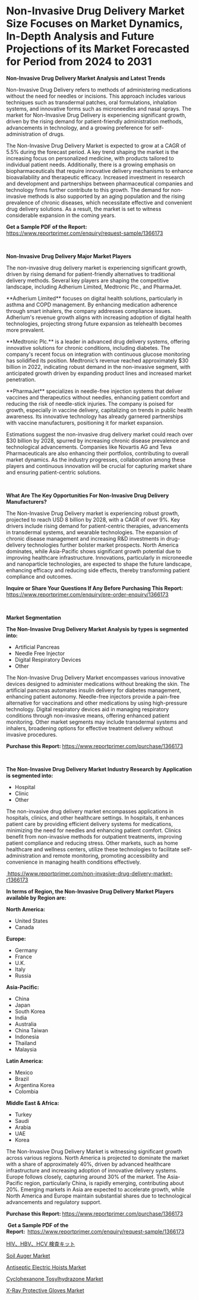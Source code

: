 <p><h1>Non-Invasive Drug Delivery Market Size Focuses on Market Dynamics, In-Depth Analysis and Future Projections of its Market Forecasted for Period from 2024 to 2031</h1></p><p><strong>Non-Invasive Drug Delivery Market Analysis and Latest Trends</strong></p>
<p><p>Non-Invasive Drug Delivery refers to methods of administering medications without the need for needles or incisions. This approach includes various techniques such as transdermal patches, oral formulations, inhalation systems, and innovative forms such as microneedles and nasal sprays. The market for Non-Invasive Drug Delivery is experiencing significant growth, driven by the rising demand for patient-friendly administration methods, advancements in technology, and a growing preference for self-administration of drugs.</p><p>The Non-Invasive Drug Delivery Market is expected to grow at a CAGR of 5.5% during the forecast period. A key trend shaping the market is the increasing focus on personalized medicine, with products tailored to individual patient needs. Additionally, there is a growing emphasis on biopharmaceuticals that require innovative delivery mechanisms to enhance bioavailability and therapeutic efficacy. Increased investment in research and development and partnerships between pharmaceutical companies and technology firms further contribute to this growth. The demand for non-invasive methods is also supported by an aging population and the rising prevalence of chronic diseases, which necessitate effective and convenient drug delivery solutions. As a result, the market is set to witness considerable expansion in the coming years.</p></p>
<p><strong>Get a Sample PDF of the Report:&nbsp;</strong> <a href="https://www.reportprimer.com/enquiry/request-sample/1366173">https://www.reportprimer.com/enquiry/request-sample/1366173</a></p>
<p>&nbsp;</p>
<p><strong>Non-Invasive Drug Delivery Major Market Players</strong></p>
<p><p>The non-invasive drug delivery market is experiencing significant growth, driven by rising demand for patient-friendly alternatives to traditional delivery methods. Several key players are shaping the competitive landscape, including Adherium Limited, Medtronic Plc., and PharmaJet.</p><p>**Adherium Limited** focuses on digital health solutions, particularly in asthma and COPD management. By enhancing medication adherence through smart inhalers, the company addresses compliance issues. Adherium's revenue growth aligns with increasing adoption of digital health technologies, projecting strong future expansion as telehealth becomes more prevalent.</p><p>**Medtronic Plc.** is a leader in advanced drug delivery systems, offering innovative solutions for chronic conditions, including diabetes. The company's recent focus on integration with continuous glucose monitoring has solidified its position. Medtronic’s revenue reached approximately $30 billion in 2022, indicating robust demand in the non-invasive segment, with anticipated growth driven by expanding product lines and increased market penetration.</p><p>**PharmaJet** specializes in needle-free injection systems that deliver vaccines and therapeutics without needles, enhancing patient comfort and reducing the risk of needle-stick injuries. The company is poised for growth, especially in vaccine delivery, capitalizing on trends in public health awareness. Its innovative technology has already garnered partnerships with vaccine manufacturers, positioning it for market expansion.</p><p>Estimations suggest the non-invasive drug delivery market could reach over $30 billion by 2028, spurred by increasing chronic disease prevalence and technological advancements. Companies like Novartis AG and Teva Pharmaceuticals are also enhancing their portfolios, contributing to overall market dynamics. As the industry progresses, collaboration among these players and continuous innovation will be crucial for capturing market share and ensuring patient-centric solutions.</p></p>
<p>&nbsp;</p>
<p><strong>What Are The Key Opportunities For Non-Invasive Drug Delivery Manufacturers?</strong></p>
<p><p>The Non-Invasive Drug Delivery market is experiencing robust growth, projected to reach USD 8 billion by 2028, with a CAGR of over 9%. Key drivers include rising demand for patient-centric therapies, advancements in transdermal systems, and wearable technologies. The expansion of chronic disease management and increasing R&D investments in drug-delivery technologies further bolster market prospects. North America dominates, while Asia-Pacific shows significant growth potential due to improving healthcare infrastructure. Innovations, particularly in microneedle and nanoparticle technologies, are expected to shape the future landscape, enhancing efficacy and reducing side effects, thereby transforming patient compliance and outcomes.</p></p>
<p><strong>Inquire or Share Your Questions If Any Before Purchasing This Report:</strong> <a href="https://www.reportprimer.com/enquiry/pre-order-enquiry/1366173">https://www.reportprimer.com/enquiry/pre-order-enquiry/1366173</a></p>
<p>&nbsp;</p>
<p><strong>Market Segmentation</strong></p>
<p><strong>The Non-Invasive Drug Delivery Market Analysis by types is segmented into:</strong></p>
<p><ul><li>Artificial Pancreas</li><li>Needle Free Injector</li><li>Digital Respiratory Devices</li><li>Other</li></ul></p>
<p><p>The Non-Invasive Drug Delivery Market encompasses various innovative devices designed to administer medications without breaking the skin. The artificial pancreas automates insulin delivery for diabetes management, enhancing patient autonomy. Needle-free injectors provide a pain-free alternative for vaccinations and other medications by using high-pressure technology. Digital respiratory devices aid in managing respiratory conditions through non-invasive means, offering enhanced patient monitoring. Other market segments may include transdermal systems and inhalers, broadening options for effective treatment delivery without invasive procedures.</p></p>
<p><strong>Purchase this Report:&nbsp;</strong><a href="https://www.reportprimer.com/purchase/1366173">https://www.reportprimer.com/purchase/1366173</a></p>
<p>&nbsp;</p>
<p><strong>The Non-Invasive Drug Delivery Market Industry Research by Application is segmented into:</strong></p>
<p><ul><li>Hospital</li><li>Clinic</li><li>Other</li></ul></p>
<p><p>The non-invasive drug delivery market encompasses applications in hospitals, clinics, and other healthcare settings. In hospitals, it enhances patient care by providing efficient delivery systems for medications, minimizing the need for needles and enhancing patient comfort. Clinics benefit from non-invasive methods for outpatient treatments, improving patient compliance and reducing stress. Other markets, such as home healthcare and wellness centers, utilize these technologies to facilitate self-administration and remote monitoring, promoting accessibility and convenience in managing health conditions effectively.</p></p>
<p><a href="https://www.reportprimer.com/non-invasive-drug-delivery-market-r1366173">&nbsp;https://www.reportprimer.com/non-invasive-drug-delivery-market-r1366173</a></p>
<p><strong>In terms of Region, the Non-Invasive Drug Delivery Market Players available by Region are:</strong></p>
<p>
    <p> <strong> North America: </strong>
        <ul>
            <li>United States</li>
            <li>Canada</li>
        </ul>
        </p> 
    <p> <strong> Europe: </strong>
        <ul>
            <li>Germany</li>
            <li>France</li>
            <li>U.K.</li>
            <li>Italy</li>
            <li>Russia</li>
        </ul>
        </p> 
    <p> <strong> Asia-Pacific: </strong>
        <ul>
            <li>China</li>
            <li>Japan</li>
            <li>South Korea</li>
            <li>India</li>
            <li>Australia</li>
            <li>China Taiwan</li>
            <li>Indonesia</li>
            <li>Thailand</li>
            <li>Malaysia</li>
        </ul>
        </p> 
    <p> <strong> Latin America: </strong>
        <ul>
            <li>Mexico</li>
            <li>Brazil</li>
            <li>Argentina Korea</li>
            <li>Colombia</li>
        </ul>
        </p> 
    <p> <strong> Middle East & Africa: </strong>
        <ul>
            <li>Turkey</li>
            <li>Saudi</li>
            <li>Arabia</li>
            <li>UAE</li>
            <li>Korea</li>
        </ul>
    </p>
    </p>
<p><p>The Non-Invasive Drug Delivery Market is witnessing significant growth across various regions. North America is projected to dominate the market with a share of approximately 40%, driven by advanced healthcare infrastructure and increasing adoption of innovative delivery systems. Europe follows closely, capturing around 30% of the market. The Asia-Pacific region, particularly China, is rapidly emerging, contributing about 20%. Emerging markets in Asia are expected to accelerate growth, while North America and Europe maintain substantial shares due to technological advancements and regulatory support.</p></p>
<p><strong>Purchase this Report: </strong><a href="https://www.reportprimer.com/purchase/1366173">https://www.reportprimer.com/purchase/1366173</a></p>
<p>&nbsp;<strong>Get a Sample PDF of the Report:&nbsp;&nbsp;</strong><a href="https://www.reportprimer.com/enquiry/request-sample/1366173">https://www.reportprimer.com/enquiry/request-sample/1366173</a></p>
<p><strong></strong></p>
<p><p><a href="https://medium.com/@nicolasrown5/hiv-hbv-hcv%E6%A4%9C%E6%9F%BB%E3%82%AD%E3%83%83%E3%83%88%E5%B8%82%E5%A0%B4-%E3%82%B0%E3%83%AD%E3%83%BC%E3%83%90%E3%83%AB%E3%81%8A%E3%82%88%E3%81%B3%E5%9C%B0%E5%9F%9F%E5%88%86%E6%9E%90-%E5%9C%B0%E5%9F%9F-%E5%9B%BD%E5%88%A5%E5%88%86%E6%9E%90-%E3%81%8A%E3%82%88%E3%81%B3%E7%AB%B6%E4%BA%89%E7%92%B0%E5%A2%83%E3%81%AB%E7%84%A6%E7%82%B9%E3%82%92%E5%BD%93%E3%81%A6%E3%81%A6-3f45e5d15655">HIV、HBV、HCV 検査キット</a></p><p><a href="https://www.linkedin.com/pulse/soil-auger-market-investigation-industry-evolution-forecast-till-n6l7f">Soil Auger Market</a></p><p><a href="https://medium.com/@nazrulislam252/the-role-of-antiseptic-electric-hoists-market-applications-building-bridge-electric-9c8e46831c92?postPublishedType=repub">Antiseptic Electric Hoists Market</a></p><p><a href="https://issuu.com/reportprime-2/docs/cyclohexanone-tosylhydrazone-market_7876b8cdf850e4">Cyclohexanone Tosylhydrazone Market</a></p><p><a href="https://medium.com/@nazrulislam252/x-ray-protective-gloves-market-research-report-exploring-market-size-and-revenue-analysis-for-09852f81b457">X-Ray Protective Gloves Market</a></p></p>